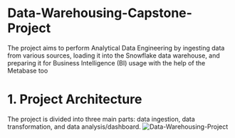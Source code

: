 # Data-Warehousing-Capstone-Project
The project aims to perform Analytical Data Engineering by ingesting data from various sources, loading it into the Snowflake data warehouse, and preparing it for Business Intelligence (BI) usage with the help of the Metabase too
# 1. Project Architecture
The project is divided into three main parts: data ingestion, data transformation, and data analysis/dashboard.
![Data-Warehousing-Project](https://github.com/idmaram/Data-Warehousing-Project/assets/160900371/31ea2e71-15c3-4628-aceb-5712f0d5e504)

